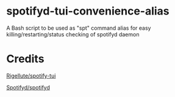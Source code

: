 # spotifyd-tui-convenience-alias
A Bash script to be used as "spt" command alias for easy killing/restarting/status checking of spotifyd daemon


# Credits

[Rigellute/spotify-tui](https://github.com/Rigellute/spotify-tui)

[Spotifyd/spotifyd](https://github.com/Spotifyd/spotifyd)
